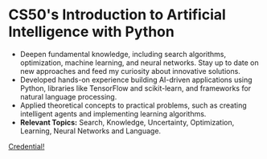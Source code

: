 # CS50's Introduction to Artificial Intelligence with Python

- Deepen fundamental knowledge, including search algorithms, optimization, machine learning, and neural networks. Stay up to date on new approaches and feed my curiosity about innovative solutions.
- Developed hands-on experience building AI-driven applications using Python, libraries like TensorFlow and scikit-learn, and frameworks for natural language processing.
- Applied theoretical concepts to practical problems, such as creating intelligent agents and implementing learning algorithms.
- **Relevant Topics:** Search, Knowledge, Uncertainty, Optimization, Learning, Neural Networks and Language.

[Credential!](https://certificates.cs50.io/e471ccf6-84d4-4f3f-b74a-dbc0998c60b1)
